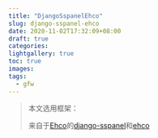 ```yaml
---
title: "DjangoSspanelEhco"
slug: django-sspanel-ehco
date: 2020-11-02T17:32:09+08:00
draft: true
categories: 
lightgallery: true
toc: true
images:
tags:
  - gfw
---
```


> 本文选用框架：
>
> 来自于[Ehco](https://github.com/Ehco1996)的[django-sspanel](https://github.com/Ehco1996/django-sspanel)和[ehco](https://github.com/Ehco1996/ehco)

